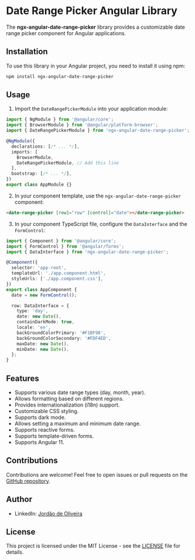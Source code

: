 # Date Range Picker Angular Library

The **ngx-angular-date-range-picker** library provides a customizable date range picker component for Angular applications.

## Installation

To use this library in your Angular project, you need to install it using npm:

```bash
npm install ngx-angular-date-range-picker
```

## Usage

1. Import the `DateRangePickerModule` into your application module:

```typescript
import { NgModule } from '@angular/core';
import { BrowserModule } from '@angular/platform-browser';
import { DateRangePickerModule } from 'ngx-angular-date-range-picker';

@NgModule({
  declarations: [/* ... */],
  imports: [
    BrowserModule,
    DateRangePickerModule, // Add this line
  ],
  bootstrap: [/* ... */],
})
export class AppModule {}
```

2. In your component template, use the `ngx-angular-date-range-picker` component:

```html
<date-range-picker [row]="row" [control]="date"></date-range-picker>
```

3. In your component TypeScript file, configure the `DataInterface` and the `FormControl`:

```typescript
import { Component } from '@angular/core';
import { FormControl } from '@angular/forms';
import { DataInterface } from 'ngx-angular-date-range-picker';

@Component({
  selector: 'app-root',
  templateUrl: './app.component.html',
  styleUrls: ['./app.component.css'],
})
export class AppComponent {
  date = new FormControl();

  row: DataInterface = {
    type: 'day',
    date: new Date(),
    containDarkMode: true,
    locale: 'en',
    backGroundColorPrimary: '#F1BF98',
    backGroundColorSecondary: '#FDF4ED',
    maxDate: new Date(),
    minDate: new Date(),
  };
}
```

## Features

- Supports various date range types (day, month, year).
- Allows formatting based on different regions.
- Provides internationalization (i18n) support.
- Customizable CSS styling.
- Supports dark mode.
- Allows setting a maximum and minimum date range.
- Supports reactive forms.
- Supports template-driven forms.
- Supports Angular 11.

## Contributions

Contributions are welcome! Feel free to open issues or pull requests on the [GitHub repository](https://github.com/JordaoNhanga15/angular-date-range-picker).

## Author

- LinkedIn: [Jordão de Oliveira](https://www.linkedin.com/in/jordao-de-oliveira/)

## License

This project is licensed under the MIT License - see the [LICENSE](LICENSE) file for details.
